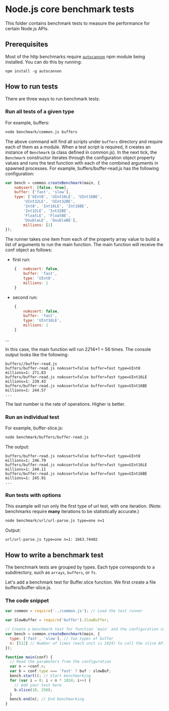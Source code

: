 # Node.js core benchmark tests

This folder contains benchmark tests to measure the performance for certain
Node.js APIs.

## Prerequisites

Most of the http benchmarks require [`autocannon`][autocannon] npm module
being installed. You can do this by running:

`npm install -g autocannon`

[autocannon]: https://github.com/mcollina/autocannon

## How to run tests

There are three ways to run benchmark tests:

### Run all tests of a given type

For example, buffers:

```bash
node benchmark/common.js buffers
```

The above command will find all scripts under `buffers` directory and require
each of them as a module. When a test script is required, it creates an instance
of `Benchmark` (a class defined in common.js). In the next tick, the `Benchmark`
constructor iterates through the configuration object property values and runs
the test function with each of the combined arguments in spawned processes. For
example, buffers/buffer-read.js has the following configuration:

```js
var bench = common.createBenchmark(main, {
    noAssert: [false, true],
    buffer: ['fast', 'slow'],
    type: ['UInt8', 'UInt16LE', 'UInt16BE',
        'UInt32LE', 'UInt32BE',
        'Int8', 'Int16LE', 'Int16BE',
        'Int32LE', 'Int32BE',
        'FloatLE', 'FloatBE',
        'DoubleLE', 'DoubleBE'],
        millions: [1]
});
```
The runner takes one item from each of the property array value to build a list
of arguments to run the main function. The main function will receive the conf
object as follows:

- first run:
```js
    {   noAssert: false,
        buffer: 'fast',
        type: 'UInt8',
        millions: 1
    }
```
- second run:
```js
    {
        noAssert: false,
        buffer: 'fast',
        type: 'UInt16LE',
        millions: 1
    }
```
...

In this case, the main function will run 2*2*14*1 = 56 times. The console output
looks like the following:

```
buffers//buffer-read.js
buffers/buffer-read.js noAssert=false buffer=fast type=UInt8 millions=1: 271.83
buffers/buffer-read.js noAssert=false buffer=fast type=UInt16LE millions=1: 239.43
buffers/buffer-read.js noAssert=false buffer=fast type=UInt16BE millions=1: 244.57
...
```

The last number is the rate of operations. Higher is better.

### Run an individual test

For example, buffer-slice.js:

```bash
node benchmark/buffers/buffer-read.js
```
The output:
```
buffers/buffer-read.js noAssert=false buffer=fast type=UInt8 millions=1: 246.79
buffers/buffer-read.js noAssert=false buffer=fast type=UInt16LE millions=1: 240.11
buffers/buffer-read.js noAssert=false buffer=fast type=UInt16BE millions=1: 245.91
...
```

### Run tests with options

This example will run only the first type of url test, with one iteration.
(Note: benchmarks require __many__ iterations to be statistically accurate.)


```bash
node benchmark/url/url-parse.js type=one n=1
```
Output:
```
url/url-parse.js type=one n=1: 1663.74402
```

## How to write a benchmark test

The benchmark tests are grouped by types. Each type corresponds to a subdirectory,
such as `arrays`, `buffers`, or `fs`.

Let's add a benchmark test for Buffer.slice function. We first create a file
buffers/buffer-slice.js.

### The code snippet

```js
var common = require('../common.js'); // Load the test runner

var SlowBuffer = require('buffer').SlowBuffer;

// Create a benchmark test for function `main` and the configuration variants
var bench = common.createBenchmark(main, {
  type: ['fast', 'slow'], // Two types of buffer
  n: [512] // Number of times (each unit is 1024) to call the slice API
});

function main(conf) {
  // Read the parameters from the configuration
  var n = +conf.n;
  var b = conf.type === 'fast' ? buf : slowBuf;
  bench.start(); // Start benchmarking
  for (var i = 0; i < n * 1024; i++) {
    // Add your test here
    b.slice(10, 256);
  }
  bench.end(n); // End benchmarking
}
```
